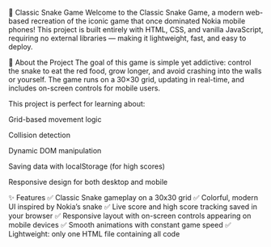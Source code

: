 🐍 Classic Snake Game
Welcome to the Classic Snake Game, a modern web-based recreation of the iconic game that once dominated Nokia mobile phones! This project is built entirely with HTML, CSS, and vanilla JavaScript, requiring no external libraries — making it lightweight, fast, and easy to deploy.

🎨 About the Project
The goal of this game is simple yet addictive: control the snake to eat the red food, grow longer, and avoid crashing into the walls or yourself. The game runs on a 30×30 grid, updating in real-time, and includes on-screen controls for mobile users.

This project is perfect for learning about:

Grid-based movement logic

Collision detection

Dynamic DOM manipulation

Saving data with localStorage (for high scores)

Responsive design for both desktop and mobile

✨ Features
✅ Classic Snake gameplay on a 30x30 grid
✅ Colorful, modern UI inspired by Nokia’s snake
✅ Live score and high score tracking saved in your browser
✅ Responsive layout with on-screen controls appearing on mobile devices
✅ Smooth animations with constant game speed
✅ Lightweight: only one HTML file containing all code
